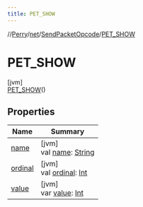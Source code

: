 ```yaml
---
title: PET_SHOW
---
```

//[Perry](../../../../index.html)/[net](../../index.html)/[SendPacketOpcode](../index.html)/[PET_SHOW](index.html)



# PET_SHOW



[jvm]\
[PET_SHOW](index.html)()



## Properties


| Name | Summary |
|---|---|
| [name](../../../tools.settings/-database-type/-my-s-q-l/index.html#-372974862%2FProperties%2F863300109) | [jvm]<br>val [name](../../../tools.settings/-database-type/-my-s-q-l/index.html#-372974862%2FProperties%2F863300109): [String](https://kotlinlang.org/api/latest/jvm/stdlib/kotlin/-string/index.html) |
| [ordinal](../../../tools.settings/-database-type/-my-s-q-l/index.html#-739389684%2FProperties%2F863300109) | [jvm]<br>val [ordinal](../../../tools.settings/-database-type/-my-s-q-l/index.html#-739389684%2FProperties%2F863300109): [Int](https://kotlinlang.org/api/latest/jvm/stdlib/kotlin/-int/index.html) |
| [value](../value.html) | [jvm]<br>var [value](../value.html): [Int](https://kotlinlang.org/api/latest/jvm/stdlib/kotlin/-int/index.html) |

